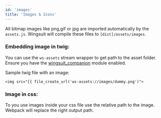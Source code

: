 ```yaml
---
id: 'images'
title: 'Images & Icons'
---
```


All bitmap images like png,gif or jpg are imported automatically by the `assets.js`. Wingsuit will compile these files to `[dist]/assets/images`.

### Embedding image in twig:
You can use the `ws-assets` stream wrapper to get path to the asset folder. Ensure you have the [wingsuit_companion](https://www.drupal.org/project/wingsuit_companion) module enabled.

Sample twig file with an image:

```
<img src="{{ file_create_url('ws-assets://images/dummy.png')">
```
  
### Image in css:
To you use images inside your css file use the relative path to the image. Webpack will replace the right output path.  

